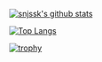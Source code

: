 [![snjssk's github stats](https://github-readme-stats.vercel.app/api?username=nonakayasuo&count_private=true)](https://github.com/nonakayasuo/github-readme-stats)

[![Top Langs](https://github-readme-stats.vercel.app/api/top-langs/?username=nonakayasuo&langs_count=8&hide=html,css)](https://github.com/nonakayasuo/github-readme-stats)

[![trophy](https://github-profile-trophy.vercel.app/?username=nonakayasuo)](https://github.com/nonakayasuo/github-profile-trophy)
